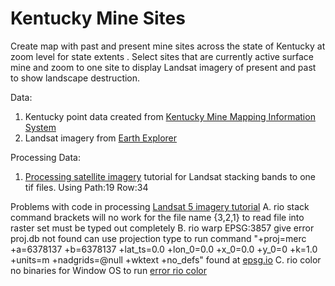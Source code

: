 # Kentucky Mine Sites
Create map with past and present mine sites across the state of Kentucky at zoom level for state extents . Select sites that are currently active surface mine and zoom to one site to display Landsat imagery of present and past to show landscape destruction.

Data:
1. Kentucky point data created from [Kentucky Mine Mapping Information System](http://minemaps.ky.gov/Default.aspx?Src=Downloads)
2. Landsat imagery from [Earth Explorer](https://earthexplorer.usgs.gov/)

Processing Data:
1. [Processing satellite imagery](https://docs.mapbox.com/help/tutorials/processing-satellite-imagery/) tutorial for Landsat stacking bands to one tif files. Using Path:19 Row:34

Problems with code in processing [Landsat 5 imagery tutorial](https://docs.mapbox.com/help/tutorials/processing-satellite-imagery/)
A. rio stack command
     brackets will no work for the file name {3,2,1} to read file into raster set must be typed out completely
B. rio warp EPSG:3857 give error proj.db not found can use projection type to run command
      "+proj=merc +a=6378137 +b=6378137 +lat_ts=0.0 +lon_0=0.0 +x_0=0.0 +y_0=0 +k=1.0 +units=m +nadgrids=@null +wktext  +no_defs"
      found at [epsg.io](https://epsg.io/3857)
C. rio color no binaries for Window OS to run
     [error rio color](https://github.com/mapbox/rio-color/issues/46)
